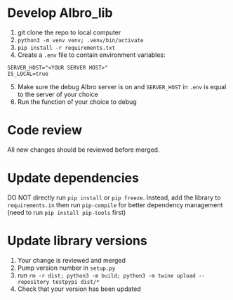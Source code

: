 # Develop AIbro_lib
1. git clone the repo to local computer
2. `python3 -m venv venv; .venv/bin/activate`
3. `pip install -r requirements.txt`
4. Create a `.env` file to contain environment variables:
```
SERVER_HOST="<YOUR SERVER HOST>"
IS_LOCAL=true
```
5. Make sure the debug AIbro server is on and `SERVER_HOST` in `.env` is equal to the server of your choice
6. Run the function of your choice to debug

# Code review
All new changes should be reviewed before merged.

# Update dependencies
DO NOT directly run `pip install` or `pip freeze`. Instead, add the library to `requirements.in` then run `pip-compile` for better dependency management (need to run `pip install pip-tools` first)

# Update library versions
1. Your change is reviewed and merged
2. Pump version number in `setup.py`
3. run `rm -r dist; python3 -m build; python3 -m twine upload --repository testpypi dist/*`
4. Check that your version has been updated
